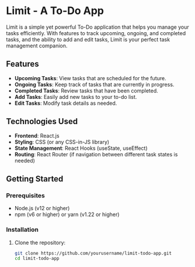 # Limit - A To-Do App

Limit is a simple yet powerful To-Do application that helps you manage your tasks efficiently. With features to track upcoming, ongoing, and completed tasks, and the ability to add and edit tasks, Limit is your perfect task management companion.

## Features

- **Upcoming Tasks**: View tasks that are scheduled for the future.
- **Ongoing Tasks**: Keep track of tasks that are currently in progress.
- **Completed Tasks**: Review tasks that have been completed.
- **Add Tasks**: Easily add new tasks to your to-do list.
- **Edit Tasks**: Modify task details as needed.

## Technologies Used

- **Frontend**: React.js
- **Styling**: CSS (or any CSS-in-JS library)
- **State Management**: React Hooks (useState, useEffect)
- **Routing**: React Router (if navigation between different task states is needed)

## Getting Started

### Prerequisites

- Node.js (v12 or higher)
- npm (v6 or higher) or yarn (v1.22 or higher)

### Installation

1. Clone the repository:
   ```bash
   git clone https://github.com/yourusername/limit-todo-app.git
   cd limit-todo-app
